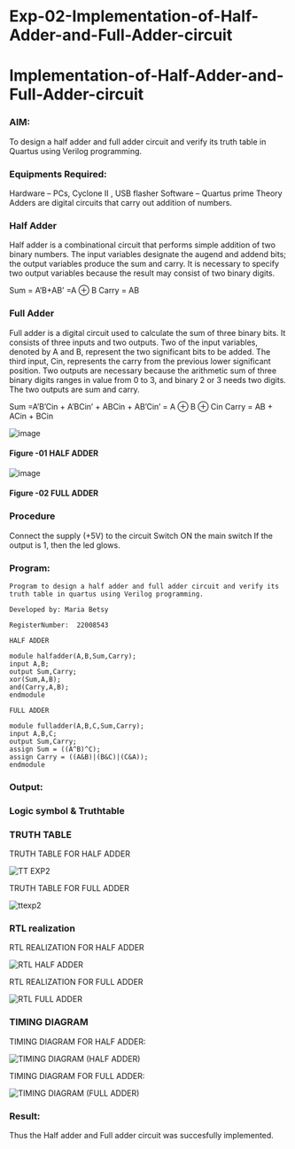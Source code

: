 # Exp-02-Implementation-of-Half-Adder-and-Full-Adder-circuit

# Implementation-of-Half-Adder-and-Full-Adder-circuit
### AIM:
To design a half adder and full adder circuit and verify its truth table in Quartus using Verilog programming.

### Equipments Required:
Hardware – PCs, Cyclone II , USB flasher
Software – Quartus prime
Theory
Adders are digital circuits that carry out addition of numbers.

### Half Adder
Half adder is a combinational circuit that performs simple addition of two binary numbers. The input variables designate the augend and addend bits; the output variables produce the sum and carry. It is necessary to specify two output variables because the result may consist of two binary digits.

Sum = A’B+AB’ =A ⊕ B Carry = AB

### Full Adder
Full adder is a digital circuit used to calculate the sum of three binary bits. It consists of three inputs and two outputs. Two of the input variables, denoted by A and B, represent the two significant bits to be added. The third input, Cin, represents the carry from the previous lower significant position. Two outputs are necessary because the arithmetic sum of three binary digits ranges in value from 0 to 3, and binary 2 or 3 needs two digits. The two outputs are sum and carry.

Sum =A’B’Cin + A’BCin’ + ABCin + AB’Cin’ = A ⊕ B ⊕ Cin Carry = AB + ACin + BCin

 ![image](https://user-images.githubusercontent.com/36288975/163552156-a13e5a56-c638-4110-97d9-8896907c8d25.png)

#### Figure -01 HALF ADDER 


![image](https://user-images.githubusercontent.com/36288975/163552057-b3547877-6d07-45b4-b7e0-bcfebfad9e1d.png)

#### Figure -02 FULL ADDER 

### Procedure

Connect the supply (+5V) to the circuit
Switch ON the main switch
If the output is 1, then the led glows.
### Program:

```
Program to design a half adder and full adder circuit and verify its truth table in quartus using Verilog programming.

Developed by: Maria Betsy 

RegisterNumber:  22008543

HALF ADDER 

module halfadder(A,B,Sum,Carry);
input A,B;
output Sum,Carry;
xor(Sum,A,B);
and(Carry,A,B);
endmodule

FULL ADDER

module fulladder(A,B,C,Sum,Carry);
input A,B,C;
output Sum,Carry;
assign Sum = ((A^B)^C);
assign Carry = ((A&B)|(B&C)|(C&A));
endmodule

```

### Output:
### Logic symbol & Truthtable
### TRUTH TABLE 
TRUTH TABLE FOR HALF ADDER

![TT EXP2](https://user-images.githubusercontent.com/122356434/211524520-cc938f20-84fa-4d28-b152-6d35eba3fb4d.jpeg)


TRUTH TABLE FOR FULL ADDER

![ttexp2](https://user-images.githubusercontent.com/122356434/211524741-32788442-afb0-48f5-85db-2bc5d1bc05d0.jpeg)


### RTL realization

RTL REALIZATION FOR HALF ADDER

![RTL HALF ADDER](https://user-images.githubusercontent.com/122356434/211525432-7f5e3409-837e-47cc-a474-c8819ca98d03.jpeg)


RTL REALIZATION FOR FULL ADDER

![RTL FULL ADDER](https://user-images.githubusercontent.com/122356434/211526074-ec609530-bbf3-455d-908a-b6c31420f2b1.jpeg)


### TIMING DIAGRAM

TIMING DIAGRAM FOR HALF ADDER:

![TIMING DIAGRAM (HALF ADDER)](https://user-images.githubusercontent.com/122356434/211526869-0a7fcf4a-0b69-466a-aabd-0f5ecb4f1a63.jpeg)

TIMING DIAGRAM FOR FULL ADDER:

![TIMING DIAGRAM (FULL ADDER)](https://user-images.githubusercontent.com/122356434/211527300-718da595-f825-4fef-82b8-62da613905f0.jpeg)


### Result:

Thus the Half adder and Full adder circuit was succesfully implemented.
